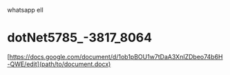 whatsapp ell
# dotNet5785_-3817_8064
[https://docs.google.com/document/d/1ob1pBOU1w7tDaA3XnIZDbeo74b6H-QWE/edit](path/to/document.docx)
